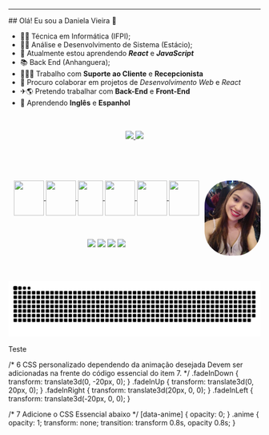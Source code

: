 <hr color="red">
## Olá! Eu sou a Daniela Vieira 👋

- 👩‍🎓 Técnica em Informática (IFPI);
- 👩‍🎓 Análise e Desenvolvimento de Sistema (Estácio);
- 📖 Atualmente estou aprendendo <b><i>React</i></b> e <b><i>JavaScript</i></b>
- 📚 Back End (Anhanguera);
- 👩‍💻📞 Trabalho com <b>Suporte ao Cliente</b> e <b>Recepcionista</b>
- 👯 Procuro colaborar em projetos de <i>Desenvolvimento Web</i> e <i>React</i>
- ✈🌎 Pretendo trabalhar com <b>Back-End</b> e <b>Front-End</b>
- 📝 Aprendendo <b>Inglês</b> e <b>Espanhol</b>
<br>
<br>

<div align="center">
  <a href="https://github.com/Niiiela">
  <img height="180em" src="https://github-readme-stats.vercel.app/api?username=Niiiela&show_icons=true&theme=dark&include_all_commits=true&count_private=true"/>
  <img height="180em" src="https://github-readme-stats.vercel.app/api/top-langs/?username=Niiiela&layout=compact&langs_count=7&theme=dark"/>
</div>
 <br>
<br>
  
 ## 
  <div style="display: inline_block" align="center"><br>
    <img align="center"  height="70" width="60" src="https://cdn.jsdelivr.net/gh/devicons/devicon/icons/html5/html5-plain-wordmark.svg" />
    <img align="center"  height="70" width="60" src="https://cdn.jsdelivr.net/gh/devicons/devicon/icons/css3/css3-plain-wordmark.svg" />
    <img align="center"  height="70" width="50" src="https://cdn.jsdelivr.net/gh/devicons/devicon/icons/javascript/javascript-plain.svg" />
    <img align="center"  height="70" width="60" src="https://cdn.jsdelivr.net/gh/devicons/devicon/icons/python/python-original-wordmark.svg" />
    <img align="center"  height="70" width="60" src="https://cdn.jsdelivr.net/gh/devicons/devicon/icons/c/c-original.svg" />
    <img align="center"  height="70" width="60" src="https://cdn.jsdelivr.net/gh/devicons/devicon/icons/php/php-plain.svg" />
  
  <img align="right" alt="foto" height="150" style="border-radius:50px;" src="https://github.com/Niiiela/Niiiela/blob/main/img/71.jpg"/>
</div>
  
  
  ##

  <br>
  <div align="center">
    <a href="https://api.whatsapp.com/send?phone=558694587200&text=Ol%C3%A1!%20Est%C3%A1%20falando%20com%20Dani%20Vieira"target="_blank"><img src="https://img.shields.io/badge/WhatsApp-25D366?style=for-the-badge&logo=whatsapp&logoColor=white" target="_blank"></a>
    <a href="mailto:contatodanielavieira2021@gmail.com" target="_blank"><img src="https://img.shields.io/badge/Gmail-D14836?style=for-the-badge&logo=gmail&logoColor=white" target="_blank"></a>
    <a href="https://www.instagram.com/dani.vieira.254/" target="_blank"><img src="https://img.shields.io/badge/Instagram-E4405F?style=for-the-badge&logo=instagram&logoColor=white" target="_blank"></a>
    <a href="https://www.linkedin.com/in/daniela-vieira-0a70a6182/" target="_blank"><img src="https://img.shields.io/badge/LinkedIn-0077B5?style=for-the-badge&logo=linkedin&logoColor=white" target="_blank"></a> 
 </div>  
  
  <br>
  <br>
  <br>
  <div align="center">
    
  ![Snake animation](https://github.com/Niiiela/Niiiela/blob/output/github-contribution-grid-snake.svg)
  </div>
  
  <p>Teste</p>



  /*
6 CSS personalizado dependendo da animação desejada
Devem ser adicionadas na frente do código essencial do item 7.
*/
.fadeInDown {
  transform: translate3d(0, -20px, 0);
}
.fadeInUp {
  transform: translate3d(0, 20px, 0);
}
.fadeInRight {
  transform: translate3d(20px, 0, 0);
}
.fadeInLeft {
  transform: translate3d(-20px, 0, 0);
}

/* 7 Adicione o CSS Essencial abaixo */
[data-anime] {
  opacity: 0;
}
.anime {
  opacity: 1;
  transform: none;
  transition: transform 0.8s, opacity 0.8s;
}
